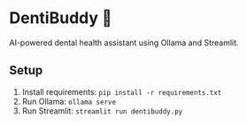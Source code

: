 # DentiBuddy 🦷

AI-powered dental health assistant using Ollama and Streamlit.

## Setup
1. Install requirements: `pip install -r requirements.txt`
2. Run Ollama: `ollama serve`
3. Run Streamlit: `streamlit run dentibuddy.py`
